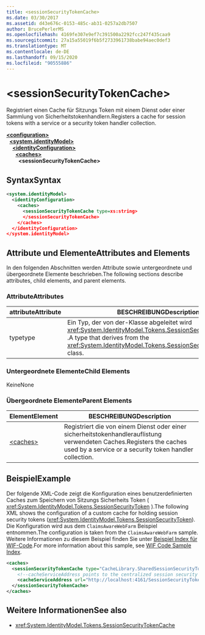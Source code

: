 ```yaml
---
title: <sessionSecurityTokenCache>
ms.date: 03/30/2017
ms.assetid: d43e676c-0153-485c-ab31-0257a2db7507
author: BrucePerlerMS
ms.openlocfilehash: 4169fe307e9ef7c391500a2292fcc247f435caa9
ms.sourcegitcommit: 27a15a55019f6b5f2733961738babe94aec0def3
ms.translationtype: MT
ms.contentlocale: de-DE
ms.lasthandoff: 09/15/2020
ms.locfileid: "90555886"
---
```

# \<sessionSecurityTokenCache>
<span data-ttu-id="d926d-101">Registriert einen Cache für Sitzungs Token mit einem Dienst oder einer Sammlung von Sicherheitstokenhandlern.</span><span class="sxs-lookup"><span data-stu-id="d926d-101">Registers a cache for session tokens with a service or a security token handler collection.</span></span>  
  
[**\<configuration>**](../configuration-element.md)\
&nbsp;&nbsp;[**\<system.identityModel>**](system-identitymodel.md)\
&nbsp;&nbsp;&nbsp;&nbsp;[**\<identityConfiguration>**](identityconfiguration.md)\
&nbsp;&nbsp;&nbsp;&nbsp;&nbsp;&nbsp;[**\<caches>**](caches.md)\
&nbsp;&nbsp;&nbsp;&nbsp;&nbsp;&nbsp;&nbsp;&nbsp;**\<sessionSecurityTokenCache>**  
  
## <a name="syntax"></a><span data-ttu-id="d926d-102">Syntax</span><span class="sxs-lookup"><span data-stu-id="d926d-102">Syntax</span></span>  
  
```xml  
<system.identityModel>  
  <identityConfiguration>  
    <caches>  
      <sessionSecurityTokenCache type=xs:string>  
      </sessionSecurityTokenCache>  
    </caches>  
  </identityConfiguration>  
</system.identityModel>  
```  
  
## <a name="attributes-and-elements"></a><span data-ttu-id="d926d-103">Attribute und Elemente</span><span class="sxs-lookup"><span data-stu-id="d926d-103">Attributes and Elements</span></span>  
 <span data-ttu-id="d926d-104">In den folgenden Abschnitten werden Attribute sowie untergeordnete und übergeordnete Elemente beschrieben.</span><span class="sxs-lookup"><span data-stu-id="d926d-104">The following sections describe attributes, child elements, and parent elements.</span></span>  
  
### <a name="attributes"></a><span data-ttu-id="d926d-105">Attribute</span><span class="sxs-lookup"><span data-stu-id="d926d-105">Attributes</span></span>  
  
|<span data-ttu-id="d926d-106">attribute</span><span class="sxs-lookup"><span data-stu-id="d926d-106">Attribute</span></span>|<span data-ttu-id="d926d-107">BESCHREIBUNG</span><span class="sxs-lookup"><span data-stu-id="d926d-107">Description</span></span>|  
|---------------|-----------------|  
|<span data-ttu-id="d926d-108">type</span><span class="sxs-lookup"><span data-stu-id="d926d-108">type</span></span>|<span data-ttu-id="d926d-109">Ein Typ, der von der-Klasse abgeleitet wird <xref:System.IdentityModel.Tokens.SessionSecurityTokenCache> .</span><span class="sxs-lookup"><span data-stu-id="d926d-109">A type that derives from the <xref:System.IdentityModel.Tokens.SessionSecurityTokenCache> class.</span></span>|  
  
### <a name="child-elements"></a><span data-ttu-id="d926d-110">Untergeordnete Elemente</span><span class="sxs-lookup"><span data-stu-id="d926d-110">Child Elements</span></span>  
 <span data-ttu-id="d926d-111">Keine</span><span class="sxs-lookup"><span data-stu-id="d926d-111">None</span></span>  
  
### <a name="parent-elements"></a><span data-ttu-id="d926d-112">Übergeordnete Elemente</span><span class="sxs-lookup"><span data-stu-id="d926d-112">Parent Elements</span></span>  
  
|<span data-ttu-id="d926d-113">Element</span><span class="sxs-lookup"><span data-stu-id="d926d-113">Element</span></span>|<span data-ttu-id="d926d-114">BESCHREIBUNG</span><span class="sxs-lookup"><span data-stu-id="d926d-114">Description</span></span>|  
|-------------|-----------------|  
|[\<caches>](caches.md)|<span data-ttu-id="d926d-115">Registriert die von einem Dienst oder einer sicherheitstokenhandlerauflistung verwendeten Caches.</span><span class="sxs-lookup"><span data-stu-id="d926d-115">Registers the caches used by a service or a security token handler collection.</span></span>|  
  
## <a name="example"></a><span data-ttu-id="d926d-116">Beispiel</span><span class="sxs-lookup"><span data-stu-id="d926d-116">Example</span></span>  
 <span data-ttu-id="d926d-117">Der folgende XML-Code zeigt die Konfiguration eines benutzerdefinierten Caches zum Speichern von Sitzungs Sicherheits Token ( <xref:System.IdentityModel.Tokens.SessionSecurityToken> ).</span><span class="sxs-lookup"><span data-stu-id="d926d-117">The following XML shows the configuration of a custom cache for holding session security tokens (<xref:System.IdentityModel.Tokens.SessionSecurityToken>).</span></span> <span data-ttu-id="d926d-118">Die Konfiguration wird aus dem `ClaimsAwareWebFarm` Beispiel entnommen.</span><span class="sxs-lookup"><span data-stu-id="d926d-118">The configuration is taken from the `ClaimsAwareWebFarm` sample.</span></span> <span data-ttu-id="d926d-119">Weitere Informationen zu diesem Beispiel finden Sie unter [Beispiel Index für WIF-Code](/previous-versions/dotnet/framework/security/wif-code-sample-index).</span><span class="sxs-lookup"><span data-stu-id="d926d-119">For more information about this sample, see [WIF Code Sample Index](/previous-versions/dotnet/framework/security/wif-code-sample-index).</span></span>  
  
```xml  
<caches>  
  <sessionSecurityTokenCache type="CacheLibrary.SharedSessionSecurityTokenCache, CacheLibrary">  
    <!--cacheServiceAddress points to the centralized session security token cache service running in the web farm.-->  
    <cacheServiceAddress url="http://localhost:4161/SessionSecurityTokenCacheService.svc" />  
  </sessionSecurityTokenCache>  
</caches>  
```  
  
## <a name="see-also"></a><span data-ttu-id="d926d-120">Weitere Informationen</span><span class="sxs-lookup"><span data-stu-id="d926d-120">See also</span></span>

- <xref:System.IdentityModel.Tokens.SessionSecurityTokenCache>
